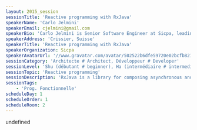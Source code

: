 ```yaml
---
layout: 2015_session
sessionTitle: 'Reactive programming with RxJava'
speakerName: 'Carlo Jelmini'
speakerEmail: cjelmini@gmail.com
speakerBio: 'Carlo Jelmini is Senior Software Engineer at Sicpa, leading global provider of secured identification, traceability and authentication solutions. His current main interests are functional programming and microservices architectures.'
speakerAddress: 'Crissier, Suisse'
speakerTitle: 'Reactive programming with RxJava'
speakerOrganization: Sicpa
speakerAvatarUrl: '//www.gravatar.com/avatar/502522b6dfe59720e02bcfb8213c0cd0?size=200&default=mm'
sessionCategory: 'Architecte # Architect, Développeur # Developer'
sessionLevel: 'Shu (débutant # beginner), Ha (intermédiaire # intermediate)'
sessionTopic: 'Reactive programming'
sessionDescription: 'RxJava is a library for composing asynchronous and event-based programs by using observable sequences. RxJava was created by Netflix as a port of the original .Net Rx library. This talk will explain the basic concepts and then show them in use through several examples using Java 8.'
sessionTags:
    - 'Prog. Fonctionnelle'
scheduleDay: 1
scheduleOrder: 1
scheduleRoom: 2
---
```


undefined
